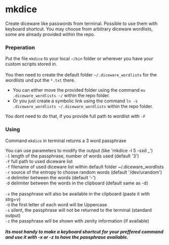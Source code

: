 # mkdice

Create diceware like passwords from terminal. Possible to use them with keyboard shortcut.
You may choose from arbitrary diceware wordlists, some are already provided within the repo.

### Preperation
Put the file `mkdice` to your local `~/bin` folder or wherever you have your custom scripts stored in.\
\
You then need to create the default folder `~/.diceware_wordlists` for the wordlists und put the `*.txt` there.
* You can either move the provided folder using the command `mv .diceware_wordlists ~/` within the repo folder.
* Or you just create a symbolic link using the command `ln -s .diceware_wordlists ~/.diceware_wordlists` within the repo folder.

You dont need to do that, if you provide full path to wordlist with `-F`

### Using
Command `mkdice` in terminal returns a 3 word passphrase

You can use parameters to modify the output (like 'mkdice -l 5 -sxd _')\
`-l` length of the passphrase, number of words used (default '3')\
`-F` full path to used diceware list\
`-f` filename of used diceware list within default folder ~/.diceware_wordlists\
`-r` source of the entropy to choose random words (default '/dev/urandom')\
`-d` delimiter between the words (default '-')\
`-D` delimiter between the words in the clipboard (default same as -d)\
\
`-x` the passphrase will also be available in the clipboard (paste it with strg+v)\
`-U` the first letter of each word will be Uppercase\
`-s` silent, the passphrase will not be returned to the terminal (standard output)\
`-z` the passphrase will be shown with zenity information (if available)\
\
***Its most handy to make a keyboard shortcut for your preffered command and use it with -x or -z to have the passphrase available.***
